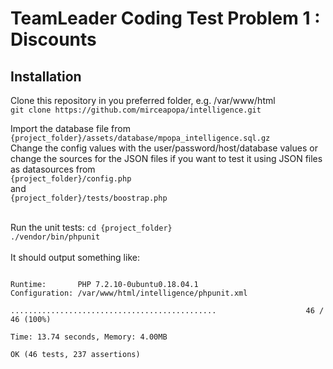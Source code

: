 # TeamLeader Coding Test Problem 1 : Discounts

## Installation
Clone this repository in you preferred folder, e.g. /var/www/html<br>
`git clone https://github.com/mirceapopa/intelligence.git`

Import the database file from <br>
`{project_folder}/assets/database/mpopa_intelligence.sql.gz`
<br>
Change the config values with the user/password/host/database values or change the sources for the JSON files if you want to test it using JSON files as datasources from<br>
`{project_folder}/config.php`<br>
and<br>
`{project_folder}/tests/boostrap.php`<br><br>

Run the unit tests:
`cd {project_folder}`<br>
`./vendor/bin/phpunit`<br><br>
It should output something like:<br>
```PHPUnit 7.5.2 by Sebastian Bergmann and contributors.

Runtime:       PHP 7.2.10-0ubuntu0.18.04.1
Configuration: /var/www/html/intelligence/phpunit.xml

..............................................                    46 / 46 (100%)

Time: 13.74 seconds, Memory: 4.00MB

OK (46 tests, 237 assertions)
```

